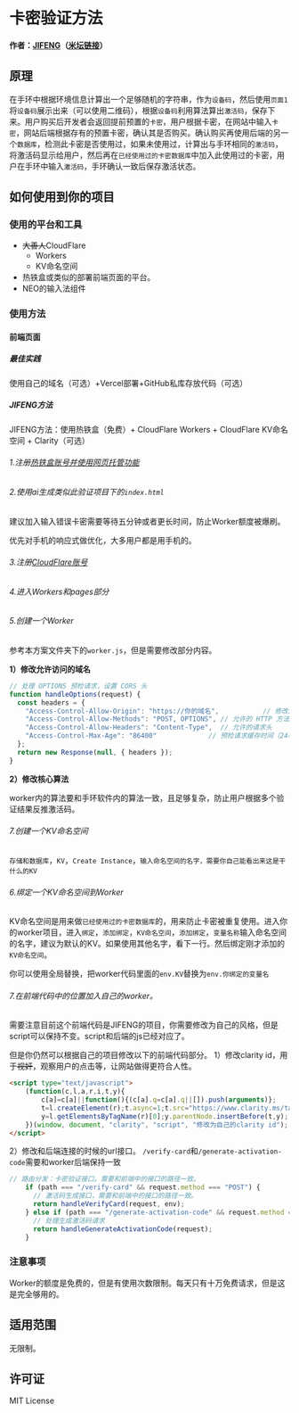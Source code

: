 # 卡密验证方法
#### 作者：[JIFENG](https://github.com/jfgege)（[米坛链接](https://www.bandbbs.cn/members/232075/)）
## 原理
在手环中根据环境信息计算出一个足够随机的字符串，作为`设备码`，然后使用`页面1`将`设备码`展示出来（可以使用二维码），根据`设备码`利用算法算出`激活码`，保存下来。用户购买后开发者会返回提前预置的`卡密`，用户根据卡密，在网站中输入`卡密`，网站后端根据存有的预置卡密，确认其是否购买。确认购买再使用后端的另一个`数据库`，检测此卡密是否使用过，如果未使用过，计算出与手环相同的`激活码`，将激活码显示给用户，然后再在`已经使用过的卡密数据库`中加入此使用过的卡密，用户在手环中输入`激活码`，手环确认一致后保存激活状态。
## 如何使用到你的项目
### 使用的平台和工具
- ~~大善人~~CloudFlare
  - Workers
  - KV命名空间
- 热铁盒或类似的部署前端页面的平台。
- NEO的输入法组件
### 使用方法
#### 前端页面
##### 最佳实践
使用自己的域名（可选）+Vercel部署+GitHub私库存放代码（可选）
##### JIFENG方法
JIFENG方法：使用热铁盒（免费）+ CloudFlare Workers + CloudFlare KV命名空间 + Clarity（可选）
###### 1.注册[热铁盒账号并使用网页托管功能](https://host-intro.retiehe.com/)
###### 2.使用ai生成类似此验证项目下的`index.html`
建议加入输入错误卡密需要等待五分钟或者更长时间，防止Worker额度被爆刷。

优先对手机的响应式做优化，大多用户都是用手机的。

###### 3.注册[CloudFlare账号](https://dash.cloudflare.com/)
###### 4.进入Workers和pages部分
###### 5.创建一个Worker

参考本方案文件夹下的`worker.js`，但是需要修改部分内容。

  **1）修改允许访问的域名**
```js
// 处理 OPTIONS 预检请求，设置 CORS 头
function handleOptions(request) {
  const headers = {
    "Access-Control-Allow-Origin": "https://你的域名",           // 修改为你自己要用的域名
    "Access-Control-Allow-Methods": "POST, OPTIONS", // 允许的 HTTP 方法
    "Access-Control-Allow-Headers": "Content-Type",  // 允许的请求头
    "Access-Control-Max-Age": "86400"             // 预检请求缓存时间（24小时）
  };
  return new Response(null, { headers });
}
```
  **2）修改核心算法**
  
worker内的算法要和手环软件内的算法一致，且足够复杂，防止用户根据多个验证结果反推激活码。
###### 7.创建一个KV命名空间
`存储和数据库`，`KV`，`Create Instance`，`输入命名空间的名字，需要你自己能看出来这是干什么的KV`
###### 6.绑定一个KV命名空间到Worker
KV命名空间是用来做`已经使用过的卡密数据库`的，用来防止卡密被重复使用。进入你的worker项目，进入`绑定`，`添加绑定`，`KV命名空间`，`添加绑定`，`变量名称`输入命名空间的名字，建议为默认的KV。如果使用其他名字，看下一行。然后绑定刚才添加的`KV命名空间`。

你可以使用全局替换，把worker代码里面的`env.KV`替换为`env.你绑定的变量名`
###### 7.在前端代码中的位置加入自己的worker。
需要注意目前这个前端代码是JIFENG的项目，你需要修改为自己的风格，但是script可以保持不变。script和后端的js已经对应了。

但是你仍然可以根据自己的项目修改以下的前端代码部分。
1）修改clarity id，用于~~视奸~~，观察用户的点击等，让网站做得更符合人性。
```html
<script type="text/javascript">
    (function(c,l,a,r,i,t,y){
        c[a]=c[a]||function(){(c[a].q=c[a].q||[]).push(arguments)};
        t=l.createElement(r);t.async=1;t.src="https://www.clarity.ms/tag/"+i;
        y=l.getElementsByTagName(r)[0];y.parentNode.insertBefore(t,y);
    })(window, document, "clarity", "script", "修改为自己的clarity id");
</script>
```
2）修改和后端连接的时候的url接口。
`/verify-card`和`/generate-activation-code`需要和worker后端保持一致
```js
// 路由分发：卡密验证接口。需要和前端中的接口的路径一致。
    if (path === "/verify-card" && request.method === "POST") {
      // 激活码生成接口，需要和前端中的接口的路径一致。
      return handleVerifyCard(request, env);
    } else if (path === "/generate-activation-code" && request.method === "POST") {
      // 处理生成激活码请求
      return handleGenerateActivationCode(request);
    }
```
### 注意事项
Worker的额度是免费的，但是有使用次数限制。每天只有十万免费请求，但是这是完全够用的。
## 适用范围
无限制。
## 许可证
MIT License
